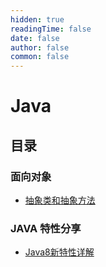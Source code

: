 ```yaml
---
hidden: true
readingTime: false
date: false
author: false
common: false
---
```


# Java

## 目录

### 面向对象

- [抽象类和抽象方法](./oop/abstract.md)


### JAVA 特性分享

- [Java8新特性详解](./characteristic/functional.md)
